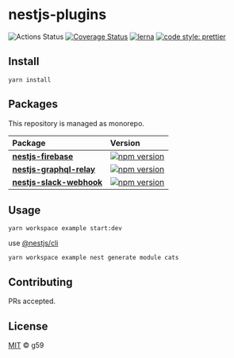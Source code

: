 # nestjs-plugins

![Actions Status](https://github.com/g59/nestjs-plugins/workflows/Node%20CI/badge.svg)
[![Coverage Status](https://coveralls.io/repos/github/g59/nestjs-plugins/badge.svg?branch=main)](https://coveralls.io/github/g59/nestjs-plugins?branch=main)
[![lerna](https://img.shields.io/badge/maintained%20with-lerna-cc00ff.svg)](https://lerna.js.org/)
[![code style: prettier](https://img.shields.io/badge/code_style-prettier-ff69b4.svg?style=flat-square)](https://github.com/prettier/prettier)

## Install

    yarn install

## Packages

This repository is managed as monorepo.

| Package                                                     | Version                                                                                                            |
| :---------------------------------------------------------- | :----------------------------------------------------------------------------------------------------------------- |
| **[nestjs-firebase](./packages/nestjs-firebase)**           | [![npm version](https://badge.fury.io/js/nestjs-firebase.svg)](https://badge.fury.io/js/nestjs-firebase)           |
| **[nestjs-graphql-relay](./packages/nestjs-graphql-relay)** | [![npm version](https://badge.fury.io/js/nestjs-graphql-relay.svg)](https://badge.fury.io/js/nestjs-graphql-relay) |
| **[nestjs-slack-webhook](./packages/nestjs-slack-webhook)** | [![npm version](https://badge.fury.io/js/nestjs-slack-webhook.svg)](https://badge.fury.io/js/nestjs-slack-webhook) |

## Usage

    yarn workspace example start:dev

use [@nestjs/cli](https://docs.nestjs.com/cli/usages)

    yarn workspace example nest generate module cats

## Contributing

PRs accepted.

## License

[MIT](./LICENSE) © g59
